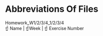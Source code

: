 # Abbreviations Of Files 
Homework_W1/2/3/4_1/2/3/4                                                                                                                          
☝️ Name  |  ☝️Week  |  ☝️ Exercise Number
                                                                                                                                           
